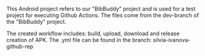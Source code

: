 This Android project refers to our "BibBuddy" project and is used for a test project for executing Github Actions.
The files come from the dev-branch of the "BibBuddy" project.

The created workflow includes: build, upload, download and release creation of APK.
The .yml file can be found in the branch: silvia-ivanova-github-rep
